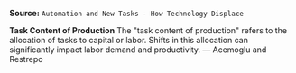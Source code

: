**Source:** `Automation and New Tasks - How Technology Displace`

**Task Content of Production**
The "task content of production" refers to the allocation of tasks to capital or labor. Shifts in this allocation can significantly impact labor demand and productivity. — Acemoglu and Restrepo
